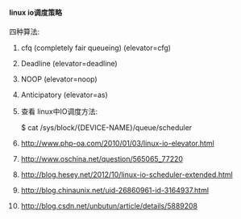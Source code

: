 #### linux io调度策略
四种算法:
1. cfq (completely fair queueing) (elevator=cfg)  
2. Deadline (elevator=deadline)
3. NOOP (elevator=noop)
4. Anticipatory (elevator=as)

5. 查看 linux中IO调度方法:
    
    $ cat /sys/block/{DEVICE-NAME}/queue/scheduler

1. http://www.php-oa.com/2010/01/03/linux-io-elevator.html
2. http://www.oschina.net/question/565065_77220
3. http://blog.hesey.net/2012/10/linux-io-scheduler-extended.html
4. http://blog.chinaunix.net/uid-26860961-id-3164937.html
5. http://blog.csdn.net/unbutun/article/details/5889208

